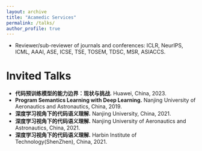 ```yaml
---
layout: archive
title: "Acamedic Services"
permalink: /talks/
author_profile: true
---
```


* Reviewer/sub-reviewer of journals and conferences: ICLR, NeurIPS, ICML, AAAI, ASE, ICSE, TSE, TOSEM, TDSC, MSR, ASIACCS.


# Invited Talks
* **代码预训练模型的能力边界：现状与挑战.** Huawei, China, 2023.
* **Program Semantics Learning with Deep Learning.** Nanjing University of Aeronautics and Astronautics, China, 2019.
* **深度学习视角下的代码语义理解.** Nanjing University, China, 2021.
* **深度学习视角下的代码语义理解.** Nanjing University of Aeronautics and Astronautics, China, 2021.
* **深度学习视角下的代码语义理解.** Harbin Institute of Technology(ShenZhen), China, 2021.
  